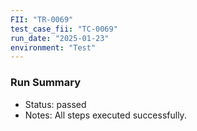 ```yaml
---
FII: "TR-0069"
test_case_fii: "TC-0069"
run_date: "2025-01-23"
environment: "Test"
---
```


### Run Summary
- Status: passed
- Notes: All steps executed successfully.
